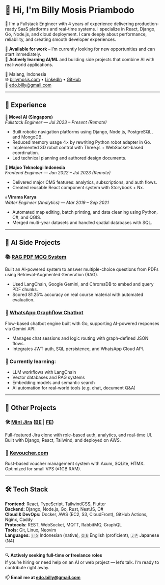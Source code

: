 # 👋 Hi, I'm Billy Mosis Priambodo

🚀 I'm a Fullstack Engineer with 4 years of experience delivering production-ready SaaS platforms and real-time systems. I specialize in React, Django, Go, Node.js, and cloud deployment. I care deeply about performance, reliability, and creating smooth developer experiences.

💼 **Available for work** – I’m currently looking for new opportunities and can start immediately.  
🧠 **Actively learning AI/ML** and building side projects that combine AI with real-world applications.

📍 Malang, Indonesia  
🌐 [billymosis.com](https://billymosis.com) • [LinkedIn](https://linkedin.com/in/billymosis) • [GitHub](https://github.com/billymosis)  
📧 edo.billy@gmail.com  

---

## 💼 Experience

**🔧 Movel AI (Singapore)**  
*Fullstack Engineer — Jul 2023 – Present (Remote)*  
- Built robotic navigation platforms using Django, Node.js, PostgreSQL, and MongoDB.  
- Reduced memory usage 4× by rewriting Python robot adapter in Go.  
- Implemented 3D robot control with Three.js + WebSocket-based coordination.  
- Led technical planning and authored design documents.

**🧾 Majoo Teknologi Indonesia**  
*Frontend Engineer — Jan 2022 – Jul 2023 (Remote)*  
- Delivered major CMS features: analytics, subscriptions, and auth flows.  
- Created reusable React component system with Storybook + Nx.

**💧 Virama Karya**  
*Water Engineer (Analytics) — Mar 2019 – Sep 2021*  
- Automated map editing, batch printing, and data cleaning using Python, C#, and QGIS.  
- Merged multi-year datasets and handled spatial databases with SQL.

---

## 🤖 AI Side Projects

### 📚 [RAG PDF MCQ System](https://github.com/billymosis/rag-pdf-mcq-quiz)  
Built an AI-powered system to answer multiple-choice questions from PDFs using Retrieval-Augmented Generation (RAG).  
- Used LangChain, Google Gemini, and ChromaDB to embed and query PDF chunks.  
- Scored 81.25% accuracy on real course material with automated evaluation.

### 💬 [WhatsApp Graphflow Chatbot](https://github.com/billymosis/graphflow-whatsapp-engine-bot-gemini)  
Flow-based chatbot engine built with Go, supporting AI-powered responses via Gemini API.  
- Manages chat sessions and logic routing with graph-defined JSON flows.  
- Integrates JWT auth, SQL persistence, and WhatsApp Cloud API.

### 🧠 Currently learning:  
- LLM workflows with LangChain  
- Vector databases and RAG systems  
- Embedding models and semantic search  
- AI automation for real-world tools (e.g. chat, document Q&A)

---

## 🔧 Other Projects

### 🛠️ [Mini Jira](https://jira.billymosis.com) ([BE](https://github.com/billymosis/mini-jira-be) | [FE](https://github.com/billymosis/mini-jira-fe))  
Full-featured Jira clone with role-based auth, analytics, and real-time UI. Built with Django, React, Tailwind, and deployed on AWS.

### 🎫 [Kevoucher.com](https://github.com/billymosis/axum-saas-template)  
Rust-based voucher management system with Axum, SQLite, HTMX. Optimized for small VPS (≤1GB RAM).

---

## 🛠️ Tech Stack

**Frontend:** React, TypeScript, TailwindCSS, Flutter  
**Backend:** Django, Node.js, Go, Rust, NestJS, C#  
**Cloud & DevOps:** Docker, AWS (EC2, S3, CloudFront), GitHub Actions, Nginx, Caddy  
**Protocols:** REST, WebSocket, MQTT, RabbitMQ, GraphQL  
**Tools:** Git, Linux, Neovim  
**Languages:** 🇮🇩 Indonesian (native), 🇬🇧 English (proficient), 🇯🇵 Japanese (N4)

---

🔍 **Actively seeking full-time or freelance roles**  
If you’re hiring or need help on an AI or web project — let’s talk. I’m ready to contribute right away.

📫 **Email me at edo.billy@gmail.com**
